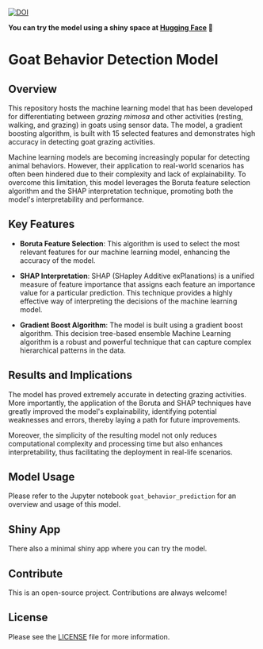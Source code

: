 [![DOI](https://zenodo.org/badge/666764274.svg)](https://zenodo.org/badge/latestdoi/666764274)

**You can try the model using a shiny space at [Hugging Face](https://huggingface.co/spaces/harpomaxx/goat-behavior) 🤗**

# Goat Behavior Detection Model

## Overview

This repository hosts the machine learning model that has been developed for differentiating between *grazing mimosa* and other activities (resting, walking, and grazing) in goats using sensor data. The model, a gradient boosting algorithm, is built with 15 selected features and demonstrates high accuracy in detecting goat grazing activities.

Machine learning models are becoming increasingly popular for detecting animal behaviors. However, their application to real-world scenarios has often been hindered due to their complexity and lack of explainability. To overcome this limitation, this model leverages the Boruta feature selection algorithm and the SHAP interpretation technique, promoting both the model's interpretability and performance.

## Key Features

-   **Boruta Feature Selection**: This algorithm is used to select the most relevant features for our machine learning model, enhancing the accuracy of the model.

-   **SHAP Interpretation**: SHAP (SHapley Additive exPlanations) is a unified measure of feature importance that assigns each feature an importance value for a particular prediction. This technique provides a highly effective way of interpreting the decisions of the machine learning model.

-   **Gradient Boost Algorithm**: The model is built using a gradient boost algorithm. This decision tree-based ensemble Machine Learning algorithm is a robust and powerful technique that can capture complex hierarchical patterns in the data.

## Results and Implications

The model has proved extremely accurate in detecting grazing activities. More importantly, the application of the Boruta and SHAP techniques have greatly improved the model's explainability, identifying potential weaknesses and errors, thereby laying a path for future improvements.

Moreover, the simplicity of the resulting model not only reduces computational complexity and processing time but also enhances interpretability, thus facilitating the deployment in real-life scenarios.

## Model Usage

Please refer to the Jupyter notebook `goat_behavior_prediction` for an overview and usage of this model.

## Shiny App

There also a minimal shiny app where you can try the model.


## Contribute

This is an open-source project. Contributions are always welcome!

## License

Please see the [LICENSE](./LICENSE) file for more information.
